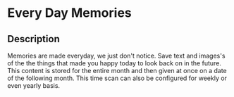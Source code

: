 # Every Day Memories

## Description

Memories are made everyday, we just don't notice. Save text and images's of the the things that made you happy today to look back on in the future. This content is stored for the entire month and then given at once on a date of the following month. This time scan can also be configured for weekly or even yearly basis.
